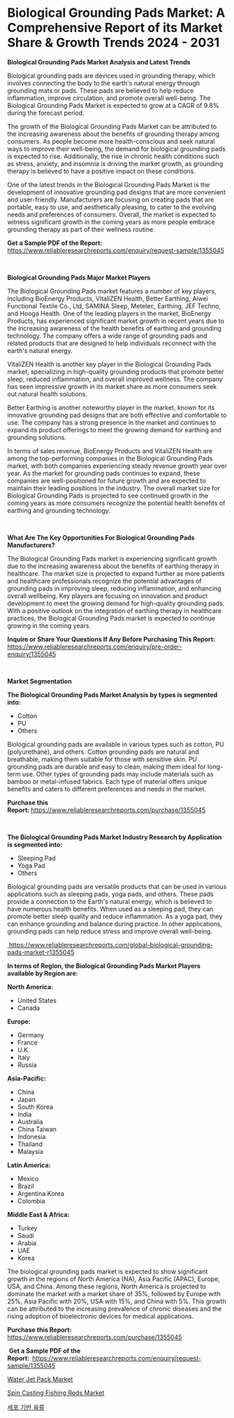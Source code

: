 <p><h1>Biological Grounding Pads Market: A Comprehensive Report of its Market Share & Growth Trends 2024 - 2031</h1></p><p><strong>Biological Grounding Pads Market Analysis and Latest Trends</strong></p>
<p><p>Biological grounding pads are devices used in grounding therapy, which involves connecting the body to the earth's natural energy through grounding mats or pads. These pads are believed to help reduce inflammation, improve circulation, and promote overall well-being. The Biological Grounding Pads Market is expected to grow at a CAGR of 9.8% during the forecast period.</p><p>The growth of the Biological Grounding Pads Market can be attributed to the increasing awareness about the benefits of grounding therapy among consumers. As people become more health-conscious and seek natural ways to improve their well-being, the demand for biological grounding pads is expected to rise. Additionally, the rise in chronic health conditions such as stress, anxiety, and insomnia is driving the market growth, as grounding therapy is believed to have a positive impact on these conditions.</p><p>One of the latest trends in the Biological Grounding Pads Market is the development of innovative grounding pad designs that are more convenient and user-friendly. Manufacturers are focusing on creating pads that are portable, easy to use, and aesthetically pleasing, to cater to the evolving needs and preferences of consumers. Overall, the market is expected to witness significant growth in the coming years as more people embrace grounding therapy as part of their wellness routine.</p></p>
<p><strong>Get a Sample PDF of the Report:&nbsp;</strong> <a href="https://www.reliableresearchreports.com/enquiry/request-sample/1355045">https://www.reliableresearchreports.com/enquiry/request-sample/1355045</a></p>
<p>&nbsp;</p>
<p><strong>Biological Grounding Pads Major Market Players</strong></p>
<p><p>The Biological Grounding Pads market features a number of key players, including BioEnergy Products, VitaliZEN Health, Better Earthing, Aiwei Functional Textile Co., Ltd, SAMINA Sleep, Metelec, Earthing, JEF Techno, and Hooga Health. One of the leading players in the market, BioEnergy Products, has experienced significant market growth in recent years due to the increasing awareness of the health benefits of earthing and grounding technology. The company offers a wide range of grounding pads and related products that are designed to help individuals reconnect with the earth's natural energy.</p><p>VitaliZEN Health is another key player in the Biological Grounding Pads market, specializing in high-quality grounding products that promote better sleep, reduced inflammation, and overall improved wellness. The company has seen impressive growth in its market share as more consumers seek out natural health solutions.</p><p>Better Earthing is another noteworthy player in the market, known for its innovative grounding pad designs that are both effective and comfortable to use. The company has a strong presence in the market and continues to expand its product offerings to meet the growing demand for earthing and grounding solutions.</p><p>In terms of sales revenue, BioEnergy Products and VitaliZEN Health are among the top-performing companies in the Biological Grounding Pads market, with both companies experiencing steady revenue growth year over year. As the market for grounding pads continues to expand, these companies are well-positioned for future growth and are expected to maintain their leading positions in the industry. The overall market size for Biological Grounding Pads is projected to see continued growth in the coming years as more consumers recognize the potential health benefits of earthing and grounding technology.</p></p>
<p>&nbsp;</p>
<p><strong>What Are The Key Opportunities For Biological Grounding Pads Manufacturers?</strong></p>
<p><p>The Biological Grounding Pads market is experiencing significant growth due to the increasing awareness about the benefits of earthing therapy in healthcare. The market size is projected to expand further as more patients and healthcare professionals recognize the potential advantages of grounding pads in improving sleep, reducing inflammation, and enhancing overall wellbeing. Key players are focusing on innovation and product development to meet the growing demand for high-quality grounding pads. With a positive outlook on the integration of earthing therapy in healthcare practices, the Biological Grounding Pads market is expected to continue growing in the coming years.</p></p>
<p><strong>Inquire or Share Your Questions If Any Before Purchasing This Report:</strong> <a href="https://www.reliableresearchreports.com/enquiry/pre-order-enquiry/1355045">https://www.reliableresearchreports.com/enquiry/pre-order-enquiry/1355045</a></p>
<p>&nbsp;</p>
<p><strong>Market Segmentation</strong></p>
<p><strong>The Biological Grounding Pads Market Analysis by types is segmented into:</strong></p>
<p><ul><li>Cotton</li><li>PU</li><li>Others</li></ul></p>
<p><p>Biological grounding pads are available in various types such as cotton, PU (polyurethane), and others. Cotton grounding pads are natural and breathable, making them suitable for those with sensitive skin. PU grounding pads are durable and easy to clean, making them ideal for long-term use. Other types of grounding pads may include materials such as bamboo or metal-infused fabrics. Each type of material offers unique benefits and caters to different preferences and needs in the market.</p></p>
<p><strong>Purchase this Report:&nbsp;</strong><a href="https://www.reliableresearchreports.com/purchase/1355045">https://www.reliableresearchreports.com/purchase/1355045</a></p>
<p>&nbsp;</p>
<p><strong>The Biological Grounding Pads Market Industry Research by Application is segmented into:</strong></p>
<p><ul><li>Sleeping Pad</li><li>Yoga Pad</li><li>Others</li></ul></p>
<p><p>Biological grounding pads are versatile products that can be used in various applications such as sleeping pads, yoga pads, and others. These pads provide a connection to the Earth's natural energy, which is believed to have numerous health benefits. When used as a sleeping pad, they can promote better sleep quality and reduce inflammation. As a yoga pad, they can enhance grounding and balance during practice. In other applications, grounding pads can help reduce stress and improve overall well-being.</p></p>
<p><a href="https://www.reliableresearchreports.com/global-biological-grounding-pads-market-r1355045">&nbsp;https://www.reliableresearchreports.com/global-biological-grounding-pads-market-r1355045</a></p>
<p><strong>In terms of Region, the Biological Grounding Pads Market Players available by Region are:</strong></p>
<p>
    <p> <strong> North America: </strong>
        <ul>
            <li>United States</li>
            <li>Canada</li>
        </ul>
        </p> 
    <p> <strong> Europe: </strong>
        <ul>
            <li>Germany</li>
            <li>France</li>
            <li>U.K.</li>
            <li>Italy</li>
            <li>Russia</li>
        </ul>
        </p> 
    <p> <strong> Asia-Pacific: </strong>
        <ul>
            <li>China</li>
            <li>Japan</li>
            <li>South Korea</li>
            <li>India</li>
            <li>Australia</li>
            <li>China Taiwan</li>
            <li>Indonesia</li>
            <li>Thailand</li>
            <li>Malaysia</li>
        </ul>
        </p> 
    <p> <strong> Latin America: </strong>
        <ul>
            <li>Mexico</li>
            <li>Brazil</li>
            <li>Argentina Korea</li>
            <li>Colombia</li>
        </ul>
        </p> 
    <p> <strong> Middle East & Africa: </strong>
        <ul>
            <li>Turkey</li>
            <li>Saudi</li>
            <li>Arabia</li>
            <li>UAE</li>
            <li>Korea</li>
        </ul>
    </p>
    </p>
<p><p>The biological grounding pads market is expected to show significant growth in the regions of North America (NA), Asia Pacific (APAC), Europe, USA, and China. Among these regions, North America is projected to dominate the market with a market share of 35%, followed by Europe with 25%, Asia Pacific with 20%, USA with 15%, and China with 5%. This growth can be attributed to the increasing prevalence of chronic diseases and the rising adoption of bioelectronic devices for medical applications.</p></p>
<p><strong>Purchase this Report: </strong><a href="https://www.reliableresearchreports.com/purchase/1355045">https://www.reliableresearchreports.com/purchase/1355045</a></p>
<p>&nbsp;<strong>Get a Sample PDF of the Report:&nbsp;&nbsp;</strong><a href="https://www.reliableresearchreports.com/enquiry/request-sample/1355045">https://www.reliableresearchreports.com/enquiry/request-sample/1355045</a></p>
<p><strong></strong></p>
<p><p><a href="https://github.com/fkhcgcyl33/Market-Research-Report-List-1/blob/main/water-jet-pack-market.md">Water Jet Pack Market</a></p><p><a href="https://github.com/yazulaeha/Market-Research-Report-List-1/blob/main/spin-casting-fishing-rods-market.md">Spin Casting Fishing Rods Market</a></p><p><a href="https://github.com/laholand/Market-Research-Report-List-4/blob/main/7281707154185.md">세포 기반 육류</a></p></p>